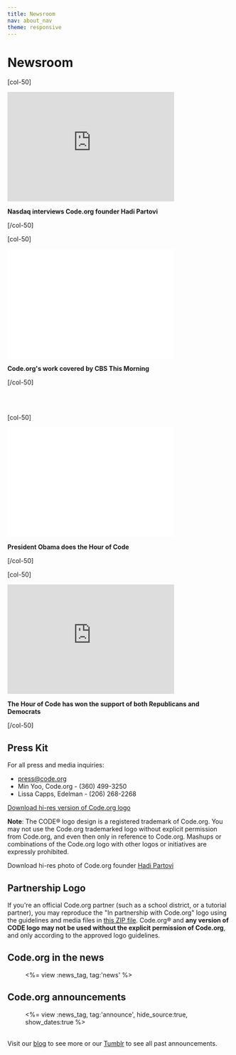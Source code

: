 ```yaml
---
title: Newsroom
nav: about_nav
theme: responsive
---
```

# Newsroom

[col-50]

<iframe width="375" height="246" src="https://www.youtube.com/embed/zxcBZg7jYlc" frameborder="0" allowfullscreen></iframe>

**Nasdaq interviews Code.org founder Hadi Partovi**

[/col-50]

[col-50]

<iframe width="375" height="246" src="//www.youtube.com/embed/sUXfjzzHO5g?controls=2" frameborder="0" allowfullscreen></iframe>

**Code.org's work covered by CBS This Morning**

[/col-50]

<br><br>

[col-50]

<iframe width="375" height="246" src="//www.youtube.com/embed/AI_dayIQWV4" frameborder="0" allowfullscreen></iframe>

**President Obama does the Hour of Code**

[/col-50]

[col-50]

<iframe width="375" height="246" src="https://www.youtube.com/embed/W5QGo_Yb_Pc?list=PLzdnOPI1iJNfygSF8gKBUq7fT4Y61_h2I" frameborder="0" allowfullscreen></iframe>

**The Hour of Code has won the support of both Republicans and Democrats**

[/col-50]

## Press Kit

For all press and media inquiries:
* [press@code.org](mailto:press@code.org) 
* Min Yoo, Code.org - (360) 499-3250 
* Lissa Capps, Edelman - (206) 268-2268 

[Download hi-res version of Code.org logo](https://www.dropbox.com/scl/fi/3qxs2z7ukocwc7apbn3mc/Code.org%20Logo.zip?dl=0)

**Note**: The CODE&reg; logo design is a registered trademark of Code.org. You may not use the Code.org trademarked logo without explicit permission from Code.org, and even then only in reference to Code.org. Mashups or combinations of the Code.org logo with other logos or initiatives are expressly prohibited.

Download hi-res photo of Code.org founder [Hadi Partovi](https://code.org/images/HadiPartoviHeadshot.jpg)


## Partnership Logo

If you're an official Code.org partner (such as a school district, or a tutorial partner), you may reproduce the "In partnership with Code.org" logo using the guidelines and media files in [this ZIP file](/files/partner-logo.zip). Code.org&reg; and **any version of CODE logo may not be used without the explicit permission of Code.org**, and only according to the approved logo guidelines.

## Code.org in the news

<div style='margin-left:40px'>
<%= view :news_tag, tag:'news' %>
</div>


## Code.org announcements

<div style='margin-left:40px'>
<%= view :news_tag, tag:'announce', hide_source:true, show_dates:true %>
</div>

<br>

Visit our [blog](https://medium.com/@codeorg) to see more or our [Tumblr](http://blog.code.org/) to see all past announcements.


<br/>
